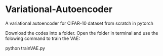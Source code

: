 # Variational-Autoencoder
A variational autoencoder for CIFAR-10 dataset from scratch in pytorch

Download the codes into a folder. Open the folder in terminal and use the folowing command to train the VAE:

python trainVAE.py
